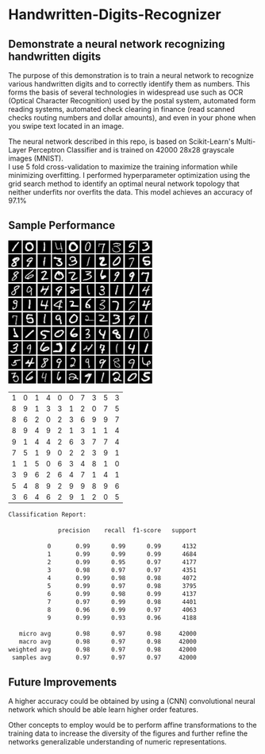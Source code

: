 # Handwritten-Digits-Recognizer
## Demonstrate a neural network recognizing handwritten digits

The purpose of this demonstration is to train a neural network to recognize various handwritten digits and to correctly identify them as numbers.
This forms the basis of several technologies in widespread use such as OCR (Optical Character Recognition) used by the postal system, automated form
reading systems, automated check clearing in finance (read scanned checks routing numbers and dollar amounts), and even in your phone when you swipe text located in an image.

The neural network described in this repo, is based on Scikit-Learn's Multi-Layer Perceptron Classifier and is trained on 42000 28x28 grayscale images (MNIST).  
I use 5 fold cross-validation to maximize the training information while minimizing overfitting.
I performed hyperparameter optimization using the grid search method to identify an optimal neural network topology that neither underfits nor overfits the data.
This model achieves an accuracy of 97.1% 

## Sample Performance

![MNIST sample](https://raw.githubusercontent.com/snives/Handwritten-Digits-Recognizer/refs/heads/main/mnist%20sample.png)

|    |    |    |    |    |   |   |   |    |   |
|----:|----:|----:|----:|----:|----:|----:|----:|----:|----:|
|   1 |   0 |   1 |   4 |   0 |   0 |   7 |   3 |   5 |   3 |
|   8 |   9 |   1 |   3 |   3 |   1 |   2 |   0 |   7 |   5 |
|   8 |   6 |   2 |   0 |   2 |   3 |   6 |   9 |   9 |   7 |
|   8 |   9 |   4 |   9 |   2 |   1 |   3 |   1 |   1 |   4 |
|   9 |   1 |   4 |   4 |   2 |   6 |   3 |   7 |   7 |   4 |
|   7 |   5 |   1 |   9 |   0 |   2 |   2 |   3 |   9 |   1 |
|   1 |   1 |   5 |   0 |   6 |   3 |   4 |   8 |   1 |   0 |
|   3 |   9 |   6 |   2 |   6 |   4 |   7 |   1 |   4 |   1 |
|   5 |   4 |   8 |   9 |   2 |   9 |   9 |   8 |   9 |   6 |
|   3 |   6 |   4 |   6 |   2 |   9 |   1 |   2 |   0 |   5 |


```
Classification Report:

              precision    recall  f1-score   support

           0       0.99      0.99      0.99      4132
           1       0.99      0.99      0.99      4684
           2       0.99      0.95      0.97      4177
           3       0.98      0.97      0.97      4351
           4       0.99      0.98      0.98      4072
           5       0.99      0.97      0.98      3795
           6       0.99      0.98      0.99      4137
           7       0.97      0.99      0.98      4401
           8       0.96      0.99      0.97      4063
           9       0.99      0.93      0.96      4188

   micro avg       0.98      0.97      0.98     42000
   macro avg       0.98      0.97      0.98     42000
weighted avg       0.98      0.97      0.98     42000
 samples avg       0.97      0.97      0.97     42000
```



## Future Improvements

A higher accuracy could be obtained by using a (CNN) convolutional neural network which should be able learn higher order features.

Other concepts to employ would be to perform affine transformations to the training data to increase the diversity of the figures 
and further refine the networks generalizable understanding of numeric representations.








